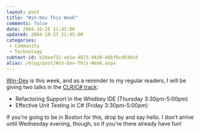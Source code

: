 ```yaml
---
layout: post
title: "Win-Dev This Week"
comments: false
date: 2004-10-25 11:41:00
updated: 2004-10-27 21:45:00
categories:
 - Community
 - Technology
subtext-id: b20eaf32-ae1a-4b73-9430-46bf6cd936c8
alias: /blog/post/Win-Dev-This-Week.aspx
---
```



[Win-Dev](http://butrain.bu.edu/windev/default.asp) is this week, and as a reminder to my regular readers, I will be giving two talks in the [CLR/C# track](http://butrain.bu.edu/windev/track2.asp):

  * Refactoring Support in the Whidbey IDE (Thursday 3:30pm-5:00pm)
  * Effective Unit Testing in C# (Friday 3:30pm-5:00pm)

If you're going to be in Boston for this, drop by and say hello. I don't arrive until Wednesday evening, though, so if you're there already have fun!
